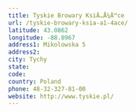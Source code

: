 ```yaml
---
title: Tyskie Browary KsiÄ…Å¼Ä™ce
url: /tyskie-browary-ksia-a1-4ace/
latitude: 43.0862
longitude: -88.8967
address1: Mikolowska 5
address2: 
city: Tychy
state: 
code: 
country: Poland
phone: 48-32-327-81-00
website: http://www.tyskie.pl/
---
```


